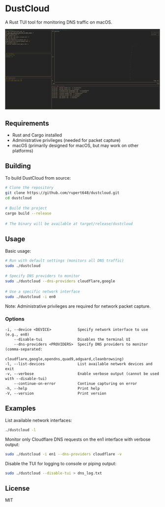 # DustCloud

A Rust TUI tool for monitoring DNS traffic on macOS.

![Dustcloud Screenshot](./assets/dustcloud.png)

## Requirements

- Rust and Cargo installed
- Administrative privileges (needed for packet capture)
- macOS (primarily designed for macOS, but may work on other platforms)

## Building

To build DustCloud from source:

```bash
# Clone the repository
git clone https://github.com/rupert648/dustcloud.git
cd dustcloud

# Build the project
cargo build --release

# The binary will be available at target/release/dustcloud
```

## Usage

Basic usage:

```bash
# Run with default settings (monitors all DNS traffic)
sudo ./dustcloud

# Specify DNS providers to monitor
sudo ./dustcloud --dns-providers cloudflare,google

# Use a specific network interface
sudo ./dustcloud -i en0
```

Note: Administrative privileges are required for network packet capture.

### Options

```
-i, --device <DEVICE>            Specify network interface to use (e.g., en0)
    --disable-tui                Disables the terminal UI
    --dns-providers <PROVIDERS>  Specify DNS providers to monitor (comma-separated: 
                                 cloudflare,google,opendns,quad9,adguard,cleanbrowsing)
-l, --list-devices               List available network devices and exit
-v, --verbose                    Enable verbose output (cannot be used with --disable-tui)
    --continue-on-error          Continue capturing on error
-h, --help                       Print help
-V, --version                    Print version
```

## Examples

List available network interfaces:
```bash
./dustcloud -l
```

Monitor only Cloudflare DNS requests on the en1 interface with verbose output:
```bash
sudo ./dustcloud -i en1 --dns-providers cloudflare -v
```

Disable the TUI for logging to console or piping output:
```bash
sudo ./dustcloud --disable-tui > dns_log.txt
```

## License

MIT
